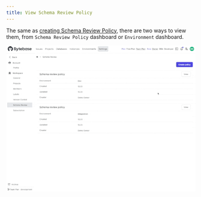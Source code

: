 ```yaml
---
title: View Schema Review Policy
---
```


The same as [creating Schema Review Policy](/docs/use-bytebase/schema-review/create-schema-review-policy), there are two ways to view them, from `Schema Review Policy` dashboard or `Environment` dashboard.

![schema-review-view](/static/docs/schema-review-view.gif)
